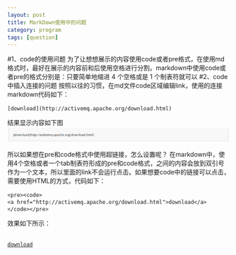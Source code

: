 ```yaml
---
layout: post
title: MarkDown使用中的问题
category: program 
tags: [question]
---
```


#1、code的使用问题
为了让想想展示的内容使用code或者pre格式，在使用md格式时，最好在展示的内容前和后使用空格进行分割。markdown中使用code或者pre的格式分别是：只要简单地缩进 4 个空格或是 1 个制表符就可以
#2、code中插入连接的问题
按照以往的习惯，在md文件code区域编辑link，使用的连接markdown代码如下：

    [download](http://activemq.apache.org/download.html)
结果显示内容如下图
![图片未正常显示](/images/md1.png)

所以如果想在pre和code格式中使用超链接，怎么设置呢？
在markdown中，使用4个空格或者一个tab制表符形成的pre和code格式，之间的内容会放到双引号作为一个文本，所以里面的link不会运行点击。如果想要code中的链接可以点击，需要使用HTML的方式，代码如下：


```
<pre><code>
<a href="http://activemq.apache.org/download.html">download</a>
</code></pre>
```

效果如下所示：
<pre><code>
<a href="http://activemq.apache.org/download.html">download</a>
</code></pre>